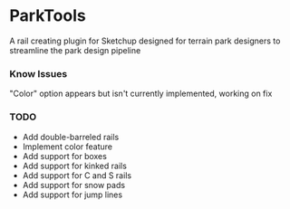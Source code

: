 # ParkTools

A rail creating plugin for Sketchup designed for terrain park designers to streamline the park design pipeline

### Know Issues

"Color" option appears but isn't currently implemented, working on fix

### TODO

* Add double-barreled rails
* Implement color feature
* Add support for boxes
* Add support for kinked rails
* Add support for C and S rails
* Add support for snow pads
* Add support for jump lines
